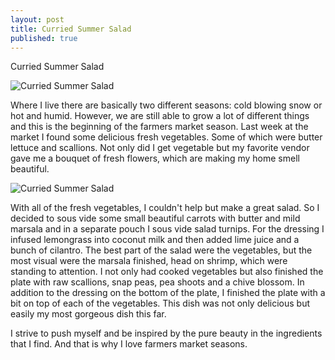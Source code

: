 ```yaml
---
layout: post
title: Curried Summer Salad
published: true
---
```


Curried Summer Salad

![Curried Summer Salad](https://2.bp.blogspot.com/-4ftgrW1bXL8/VW4OBNBJNKI/AAAAAAAAAVw/Cv_75kTlTM8/s400/IMG_2666.JPG) 

Where I live there are basically two different seasons: cold blowing snow or hot and humid. However, we are still able to grow a lot of different things and this is the beginning of the farmers market season. Last week at the market I found some delicious fresh vegetables. Some of which were butter lettuce and scallions. Not only did I get vegetable but my favorite vendor gave me a bouquet of fresh flowers, which are making my home smell beautiful. 

![Curried Summer Salad](https://2.bp.blogspot.com/-4ftgrW1bXL8/VW4OBNBJNKI/AAAAAAAAAVw/Cv_75kTlTM8/s400/IMG_2666.JPG) 


With all of the fresh vegetables, I couldn't help but make a great salad. So I decided to sous vide some small beautiful carrots with butter and mild marsala and in a separate pouch I sous vide salad turnips. For the dressing I infused lemongrass into coconut milk and then added lime juice and a bunch of cilantro. The best part of the salad were the vegetables, but the most visual were the marsala finished, head on shrimp, which were standing to attention. I not only had cooked vegetables but also finished the plate with raw scallions, snap peas, pea shoots and a chive blossom. In addition to the dressing on the bottom of the plate, I finished the plate with a bit on top of each of the vegetables. This dish was not only delicious but easily my most gorgeous dish this far. 

I strive to push myself and be inspired by the pure beauty in the ingredients that I find. And that is why I love farmers market seasons. 